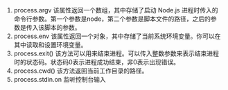 1. process.argv 该属性返回一个数组，其中存储了启动 Node.js 进程时传入的命令行参数。第一个参数是node，第二个参数是脚本文件的路径，之后的参数是传入该脚本的参数。
2. process.env 该属性返回一个对象，其中存储了当前系统环境变量。你可以在其中读取和设置环境变量。
3. process.exit() 该方法可以用来结束进程。可以传入整数参数来表示结束进程时的状态码。状态码0表示进程成功结束，非0表示出现错误。
4. process.cwd() 该方法返回当前工作目录的路径。
5. process.stdin.on 监听控制台输入

